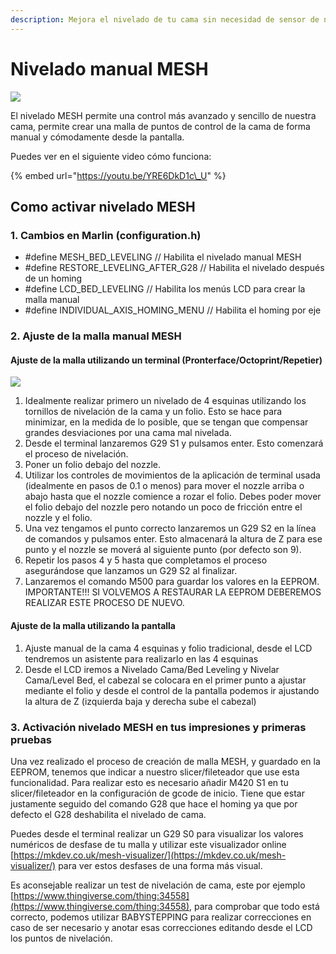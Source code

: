 ```yaml
---
description: Mejora el nivelado de tu cama sin necesidad de sensor de nivelación
---
```


# Nivelado manual MESH

![](https://telegra.ph/file/9faf4b29f0850641ff9ea.jpg)

El nivelado MESH permite una control más avanzado y sencillo de nuestra cama, permite crear una malla de puntos de control de la cama de forma manual y cómodamente desde la pantalla.

Puedes ver en el siguiente video cómo funciona:

{% embed url="https://youtu.be/YRE6DkD1c\_U" %}

## Como activar nivelado MESH

### **1. Cambios en Marlin \(configuration.h\)**

* \#define MESH\_BED\_LEVELING // Habilita el nivelado manual MESH
* \#define RESTORE\_LEVELING\_AFTER\_G28 // Habilita el nivelado después de un homing
* \#define LCD\_BED\_LEVELING // Habilita los menús LCD para crear la malla manual
* \#define INDIVIDUAL\_AXIS\_HOMING\_MENU // Habilita el homing por eje

### **2. Ajuste de la malla manual MESH**

####  **Ajuste de la malla utilizando un terminal \(Pronterface/Octoprint/Repetier\)**

![](https://lh6.googleusercontent.com/Rr8RqrnxGIQ29EIUatM6Phb7M307Ns3kzZhEeA_FLzh9crPlDfJJUSw938IK-nH45PrkYWzashHZbqh8VKeRgCsiKvUl6SZf-b-npBlTOH4ld4P5Fk9TqpVqeG5J7tR8P-2zWE9-)

1. Idealmente realizar primero un nivelado de 4 esquinas utilizando los tornillos de nivelación de la cama y un folio. Esto se hace para minimizar, en la medida de lo posible, que se tengan que compensar grandes desviaciones por una cama mal nivelada.
2. Desde el terminal lanzaremos G29 S1 y pulsamos enter. Esto comenzará el proceso de nivelación.
3. Poner un folio debajo del nozzle.
4. Utilizar los controles de movimientos de la aplicación de terminal usada \(idealmente en pasos de 0.1 o menos\) para mover el nozzle arriba o abajo hasta que el nozzle comience a rozar el folio. Debes poder mover el folio debajo del nozzle pero notando un poco de fricción entre el nozzle y el folio.
5. Una vez tengamos el punto correcto lanzaremos un G29 S2 en la línea de comandos y pulsamos enter. Esto almacenará la altura de Z para ese punto y el nozzle se moverá al siguiente punto \(por defecto son 9\).
6. Repetir los pasos 4 y 5 hasta que completamos el proceso asegurándose que lanzamos un G29 S2 al finalizar.
7. Lanzaremos el comando M500 para guardar los valores en la EEPROM. IMPORTANTE!!! SI VOLVEMOS A RESTAURAR LA EEPROM DEBEREMOS REALIZAR ESTE PROCESO DE NUEVO.

####  **Ajuste de la malla utilizando la pantalla**

1. Ajuste manual de la cama 4 esquinas y folio tradicional, desde el LCD tendremos un asistente para realizarlo en las 4 esquinas
2. Desde el LCD iremos a Nivelado Cama/Bed Leveling y Nivelar Cama/Level Bed, el cabezal se colocara en el primer punto a ajustar mediante el folio y desde el control de la pantalla podemos ir ajustando la altura de Z \(izquierda baja y derecha sube el cabezal\)

### **3. Activación nivelado MESH en tus impresiones y primeras pruebas**

Una vez realizado el proceso de creación de malla MESH, y guardado en la EEPROM, tenemos que indicar a nuestro slicer/fileteador que use esta funcionalidad. Para realizar esto es necesario añadir M420 S1 en tu slicer/fileteador en la configuración de gcode de inicio. Tiene que estar justamente seguido del comando G28 que hace el homing ya que por defecto el G28 deshabilita el nivelado de cama.

Puedes desde el terminal realizar un G29 S0 para visualizar los valores numéricos de desfase de tu malla y utilizar este visualizador online [https://mkdev.co.uk/mesh-visualizer/](https://mkdev.co.uk/mesh-visualizer/) para ver estos desfases de una forma más visual.

Es aconsejable realizar un test de nivelación de cama, este por ejemplo [https://www.thingiverse.com/thing:34558](https://www.thingiverse.com/thing:34558), para comprobar que todo está correcto, podemos utilizar BABYSTEPPING para realizar correcciones en caso de ser necesario y anotar esas correcciones editando desde el LCD los puntos de nivelación.

